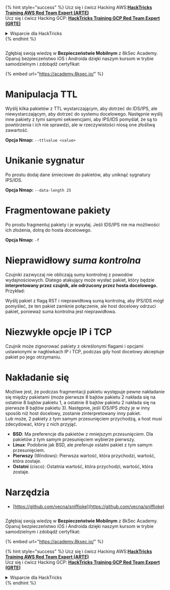 {% hint style="success" %}
Ucz się i ćwicz Hacking AWS:<img src="/.gitbook/assets/arte.png" alt="" data-size="line">[**HackTricks Training AWS Red Team Expert (ARTE)**](https://training.hacktricks.xyz/courses/arte)<img src="/.gitbook/assets/arte.png" alt="" data-size="line">\
Ucz się i ćwicz Hacking GCP: <img src="/.gitbook/assets/grte.png" alt="" data-size="line">[**HackTricks Training GCP Red Team Expert (GRTE)**<img src="/.gitbook/assets/grte.png" alt="" data-size="line">](https://training.hacktricks.xyz/courses/grte)

<details>

<summary>Wsparcie dla HackTricks</summary>

* Sprawdź [**plany subskrypcyjne**](https://github.com/sponsors/carlospolop)!
* **Dołącz do** 💬 [**grupy Discord**](https://discord.gg/hRep4RUj7f) lub [**grupy telegram**](https://t.me/peass) lub **śledź** nas na **Twitterze** 🐦 [**@hacktricks\_live**](https://twitter.com/hacktricks\_live)**.**
* **Podziel się sztuczkami hackingowymi, przesyłając PR do** [**HackTricks**](https://github.com/carlospolop/hacktricks) i [**HackTricks Cloud**](https://github.com/carlospolop/hacktricks-cloud) repozytoriów github.

</details>
{% endhint %}

<figure><img src="/.gitbook/assets/image (2).png" alt=""><figcaption></figcaption></figure>

Zgłębiaj swoją wiedzę w **Bezpieczeństwie Mobilnym** z 8kSec Academy. Opanuj bezpieczeństwo iOS i Androida dzięki naszym kursom w trybie samodzielnym i zdobądź certyfikat:

{% embed url="https://academy.8ksec.io/" %}

# **Manipulacja TTL**

Wyślij kilka pakietów z TTL wystarczającym, aby dotrzeć do IDS/IPS, ale niewystarczającym, aby dotrzeć do systemu docelowego. Następnie wyślij inne pakiety z tymi samymi sekwencjami, aby IPS/IDS pomyślał, że są to powtórzenia i ich nie sprawdzi, ale w rzeczywistości niosą one złośliwą zawartość.

**Opcja Nmap:** `--ttlvalue <value>`

# Unikanie sygnatur

Po prostu dodaj dane śmieciowe do pakietów, aby uniknąć sygnatury IPS/IDS.

**Opcja Nmap:** `--data-length 25`

# **Fragmentowane pakiety**

Po prostu fragmentuj pakiety i je wysyłaj. Jeśli IDS/IPS nie ma możliwości ich złożenia, dotrą do hosta docelowego.

**Opcja Nmap:** `-f`

# **Nieprawidłowy** _**suma kontrolna**_

Czujniki zazwyczaj nie obliczają sumy kontrolnej z powodów wydajnościowych. Dlatego atakujący może wysłać pakiet, który będzie **interpretowany przez czujnik, ale odrzucony przez hosta docelowego.** Przykład:

Wyślij pakiet z flagą RST i nieprawidłową sumą kontrolną, aby IPS/IDS mógł pomyśleć, że ten pakiet zamknie połączenie, ale host docelowy odrzuci pakiet, ponieważ suma kontrolna jest nieprawidłowa.

# **Niezwykłe opcje IP i TCP**

Czujnik może zignorować pakiety z określonymi flagami i opcjami ustawionymi w nagłówkach IP i TCP, podczas gdy host docelowy akceptuje pakiet po jego otrzymaniu.

# **Nakładanie się**

Możliwe jest, że podczas fragmentacji pakietu występuje pewne nakładanie się między pakietami (może pierwsze 8 bajtów pakietu 2 nakłada się na ostatnie 8 bajtów pakietu 1, a ostatnie 8 bajtów pakietu 2 nakłada się na pierwsze 8 bajtów pakietu 3). Następnie, jeśli IDS/IPS złoży je w inny sposób niż host docelowy, zostanie zinterpretowany inny pakiet.\
Lub może, 2 pakiety z tym samym przesunięciem przychodzą, a host musi zdecydować, który z nich przyjąć.

* **BSD**: Ma preferencje dla pakietów z mniejszym _przesunięciem_. Dla pakietów z tym samym przesunięciem wybierze pierwszy.
* **Linux**: Podobnie jak BSD, ale preferuje ostatni pakiet z tym samym przesunięciem.
* **Pierwszy** (Windows): Pierwsza wartość, która przychodzi, wartość, która zostaje.
* **Ostatni** (cisco): Ostatnia wartość, która przychodzi, wartość, która zostaje.

# Narzędzia

* [https://github.com/vecna/sniffjoke](https://github.com/vecna/sniffjoke)

<figure><img src="/.gitbook/assets/image (2).png" alt=""><figcaption></figcaption></figure>

Zgłębiaj swoją wiedzę w **Bezpieczeństwie Mobilnym** z 8kSec Academy. Opanuj bezpieczeństwo iOS i Androida dzięki naszym kursom w trybie samodzielnym i zdobądź certyfikat:

{% embed url="https://academy.8ksec.io/" %}

{% hint style="success" %}
Ucz się i ćwicz Hacking AWS:<img src="/.gitbook/assets/arte.png" alt="" data-size="line">[**HackTricks Training AWS Red Team Expert (ARTE)**](https://training.hacktricks.xyz/courses/arte)<img src="/.gitbook/assets/arte.png" alt="" data-size="line">\
Ucz się i ćwicz Hacking GCP: <img src="/.gitbook/assets/grte.png" alt="" data-size="line">[**HackTricks Training GCP Red Team Expert (GRTE)**<img src="/.gitbook/assets/grte.png" alt="" data-size="line">](https://training.hacktricks.xyz/courses/grte)

<details>

<summary>Wsparcie dla HackTricks</summary>

* Sprawdź [**plany subskrypcyjne**](https://github.com/sponsors/carlospolop)!
* **Dołącz do** 💬 [**grupy Discord**](https://discord.gg/hRep4RUj7f) lub [**grupy telegram**](https://t.me/peass) lub **śledź** nas na **Twitterze** 🐦 [**@hacktricks\_live**](https://twitter.com/hacktricks\_live)**.**
* **Podziel się sztuczkami hackingowymi, przesyłając PR do** [**HackTricks**](https://github.com/carlospolop/hacktricks) i [**HackTricks Cloud**](https://github.com/carlospolop/hacktricks-cloud) repozytoriów github.

</details>
{% endhint %}
